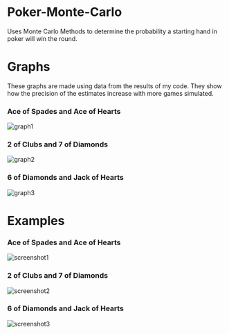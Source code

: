 # Poker-Monte-Carlo
Uses Monte Carlo Methods to determine the probability a starting hand in poker will win the round.

# Graphs
These graphs are made using data from the results of my code. They show how the precision of the estimates increase with more games simulated.

### Ace of Spades and Ace of Hearts
![graph1](https://i.imgur.com/BV1V1RY.png)

### 2 of Clubs and 7 of Diamonds
![graph2](https://i.imgur.com/gzQ0JG2.png)

### 6 of Diamonds and Jack of Hearts
![graph3](https://i.imgur.com/zbO6KNC.png)

# Examples
### Ace of Spades and Ace of Hearts
![screenshot1](https://i.imgur.com/YVbRE8G.png)

### 2 of Clubs and 7 of Diamonds
![screenshot2](https://i.imgur.com/Qa30QCY.png)

### 6 of Diamonds and Jack of Hearts
![screenshot3](https://i.imgur.com/grvOxES.png)
